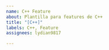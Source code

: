 ```yaml
---
name: C++ Feature
about: Plantilla para features de C++
title: "[C++]"
labels: C++, Feature
assignees: lydian9817

---
```



